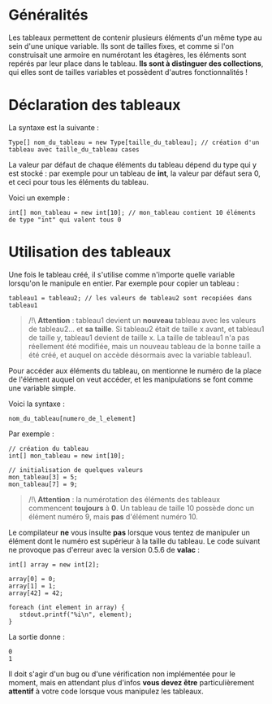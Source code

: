 # Généralités

Les tableaux permettent de contenir plusieurs éléments d'un même type au sein d'une unique variable. Ils sont de tailles fixes, et comme si l'on construisait une armoire en numérotant les étagères, les éléments sont repérés par leur place dans le tableau. **Ils sont à distinguer des collections**, qui elles sont de tailles variables et possèdent d'autres fonctionnalités !

# Déclaration des tableaux

La syntaxe est la suivante :
```vala
Type[] nom_du_tableau = new Type[taille_du_tableau]; // création d'un tableau avec taille_du_tableau cases
```

La valeur par défaut de chaque éléments du tableau dépend du type qui y est stocké : par exemple pour un tableau de **int**, la valeur par défaut sera 0, et ceci pour tous les éléments du tableau.

Voici un exemple :
```
int[] mon_tableau = new int[10]; // mon_tableau contient 10 éléments de type "int" qui valent tous 0
```

# Utilisation des tableaux

Une fois le tableau créé, il s'utilise comme n'importe quelle variable lorsqu'on le manipule en entier. Par exemple pour copier un tableau :
```
tableau1 = tableau2; // les valeurs de tableau2 sont recopiées dans tableau1
```

> /!\ **Attention** : tableau1 devient un **nouveau** tableau avec les valeurs de tableau2… et **sa taille**. Si tableau2 était de taille x avant, et tableau1 de taille y, tableau1 devient de taille x. La taille de tableau1 n'a pas réellement été modifiée, mais un nouveau tableau de la bonne taille a été créé, et auquel on accède désormais avec la variable tableau1.

Pour accéder aux éléments du tableau, on mentionne le numéro de la place de l'élément auquel on veut accéder, et les manipulations se font comme une variable simple.

Voici la syntaxe :
```
nom_du_tableau[numero_de_l_element]
```

Par exemple :
```
// création du tableau
int[] mon_tableau = new int[10];

// initialisation de quelques valeurs
mon_tableau[3] = 5;
mon_tableau[7] = 9;
```

>/!\ **Attention** : la numérotation des éléments des tableaux commencent **toujours** à **0**. Un tableau de taille 10 possède donc un élément numéro 9, mais **pas** d'élément numéro 10.

Le compilateur **ne** vous insulte **pas** lorsque vous tentez de manipuler un élément dont le numéro est supérieur à la taille du tableau. Le code suivant ne provoque pas d'erreur avec la version 0.5.6 de **valac** :
```
int[] array = new int[2];

array[0] = 0;
array[1] = 1;
array[42] = 42;

foreach (int element in array) {
   stdout.printf("%i\n", element);
}
```

La sortie donne :
```
0
1
```

Il doit s'agir d'un bug ou d'une vérification non implémentée pour le moment, mais en attendant plus d'infos **vous devez être** particulièrement **attentif** à votre code lorsque vous manipulez les tableaux.

